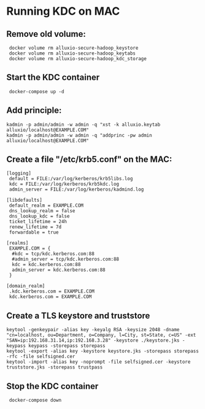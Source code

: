 # Running KDC on MAC

## Remove old volume:
```
 docker volume rm alluxio-secure-hadoop_keystore
 docker volume rm alluxio-secure-hadoop_keytabs
 docker volume rm alluxio-secure-hadoop_kdc_storage
```

## Start the KDC container
```
 docker-compose up -d
```

## Add principle:
```
kadmin -p admin/admin -w admin -q "xst -k alluxio.keytab alluxio/localhost@EXAMPLE.COM"
kadmin -p admin/admin -w admin -q "addprinc -pw admin alluxio/localhost@EXAMPLE.COM"
```

## Create a file "/etc/krb5.conf" on the MAC:
```
[logging]
 default = FILE:/var/log/kerberos/krb5libs.log
 kdc = FILE:/var/log/kerberos/krb5kdc.log
 admin_server = FILE:/var/log/kerberos/kadmind.log

[libdefaults]
 default_realm = EXAMPLE.COM
 dns_lookup_realm = false
 dns_lookup_kdc = false
 ticket_lifetime = 24h
 renew_lifetime = 7d
 forwardable = true

[realms]
 EXAMPLE.COM = {
  #kdc = tcp/kdc.kerberos.com:88
  #admin_server = tcp/kdc.kerberos.com:88
  kdc = kdc.kerberos.com:88
  admin_server = kdc.kerberos.com:88
 }

[domain_realm]
 .kdc.kerberos.com = EXAMPLE.COM
 kdc.kerberos.com = EXAMPLE.COM
```
## Create a TLS keystore and truststore
```
keytool -genkeypair -alias key -keyalg RSA -keysize 2048 -dname "cn=localhost, ou=Department, o=Company, l=City, st=State, c=US" -ext "SAN=ip:192.168.31.14,ip:192.168.3.28" -keystore ./keystore.jks -keypass keypass -storepass storepass
keytool -export -alias key -keystore keystore.jks -storepass storepass -rfc -file selfsigned.cer
keytool -import -alias key -noprompt -file selfsigned.cer -keystore truststore.jks -storepass trustpass
```

## Stop the KDC container
```
 docker-compose down
```
